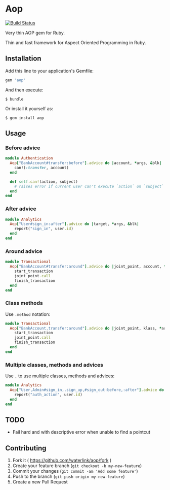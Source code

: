 # Aop

[![Build Status](https://travis-ci.org/waterlink/aop.svg?branch=master)](https://travis-ci.org/waterlink/aop)

Very thin AOP gem for Ruby.

Thin and fast framework for Aspect Oriented Programming in Ruby.

## Installation

Add this line to your application's Gemfile:

```ruby
gem 'aop'
```

And then execute:

    $ bundle

Or install it yourself as:

    $ gem install aop

## Usage

### Before advice

```ruby
module Authentication
  Aop["BankAccount#transfer:before"].advice do |account, *args, &blk|
    can!(:transfer, account)
  end

  def self.can!(action, subject)
    # raises error if current user can't execute `action` on `subject`
  end
end
```

### After advice

```ruby
module Analytics
  Aop["User#sign_in:after"].advice do |target, *args, &blk|
    report("sign_in", user.id)
  end
end
```

### Around advice

```ruby
module Transactional
  Aop["BankAccount#transfer:around"].advice do |joint_point, account, *args, &blk|
    start_transaction
    joint_point.call
    finish_transaction
  end
end
```

### Class methods

Use `.method` notation:

```ruby
module Transactional
  Aop["BankAccount.transfer:around"].advice do |joint_point, klass, *args, &blk|
    start_transaction
    joint_point.call
    finish_transaction
  end
end
```

### Multiple classes, methods and advices

Use `,` to use multiple classes, methods and advices:

```ruby
module Analytics
  Aop["User,Admin#sign_in,.sign_up,#sign_out:before,:after"].advice do |target, *args, &blk|
    report("auth_action", user.id)
  end
end
```

## TODO

- Fail hard and with descriptive error when unable to find a pointcut

## Contributing

1. Fork it ( https://github.com/waterlink/aop/fork )
2. Create your feature branch (`git checkout -b my-new-feature`)
3. Commit your changes (`git commit -am 'Add some feature'`)
4. Push to the branch (`git push origin my-new-feature`)
5. Create a new Pull Request
